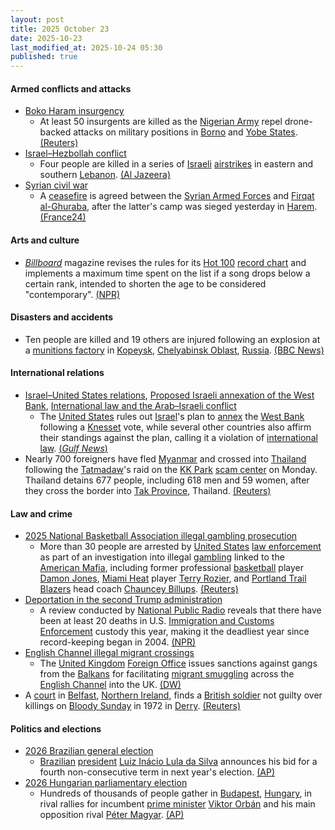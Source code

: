 ```yaml
---
layout: post
title: 2025 October 23
date: 2025-10-23
last_modified_at: 2025-10-24 05:30
published: true
---
```



#### Armed conflicts and attacks

* [Boko Haram insurgency](https://en.wikipedia.org/wiki/Boko_Haram_insurgency "Boko Haram insurgency")
  * At least 50 insurgents are killed as the [Nigerian Army](https://en.wikipedia.org/wiki/Nigerian_Army "Nigerian Army") repel drone-backed attacks on military positions in [Borno](https://en.wikipedia.org/wiki/Borno_State "Borno State") and [Yobe States](https://en.wikipedia.org/wiki/Yobe_State "Yobe State"). [(Reuters)](https://www.reuters.com/world/africa/nigerian-army-repels-drone-backed-insurgent-attacks-2025-10-23/)
* [Israel–Hezbollah conflict](https://en.wikipedia.org/wiki/Israel%E2%80%93Hezbollah_conflict_%282023%E2%80%93present%29 "Israel–Hezbollah conflict (2023–present)")
  * Four people are killed in a series of [Israeli](https://en.wikipedia.org/wiki/Israel "Israel") [airstrikes](https://en.wikipedia.org/wiki/Airstrike "Airstrike") in eastern and southern [Lebanon](https://en.wikipedia.org/wiki/Lebanon "Lebanon"). [(Al Jazeera)](https://www.aljazeera.com/news/2025/10/23/israeli-strikes-kill-four-in-new-lebanon-ceasefire-breach)
* [Syrian civil war](https://en.wikipedia.org/wiki/Syrian_civil_war "Syrian civil war")
  * A [ceasefire](https://en.wikipedia.org/wiki/Ceasefire "Ceasefire") is agreed between the [Syrian Armed Forces](https://en.wikipedia.org/wiki/Syrian_Armed_Forces "Syrian Armed Forces") and [Firqat al-Ghuraba](https://en.wikipedia.org/wiki/Firqat_al-Ghuraba "Firqat al-Ghuraba"), after the latter's camp was sieged yesterday in [Harem](https://en.wikipedia.org/wiki/Harem%2C_Syria "Harem, Syria"). [(France24)](https://www.france24.com/en/middle-east/20251023-syrian-forces-negotiate-truce-french-led-jihadist-group-holed-up-camp)

#### Arts and culture

* *[Billboard](https://en.wikipedia.org/wiki/Billboard_%28magazine%29 "Billboard (magazine)")* magazine revises the rules for its [Hot 100](https://en.wikipedia.org/wiki/Billboard_Hot_100 "Billboard Hot 100") [record chart](https://en.wikipedia.org/wiki/Record_chart "Record chart") and implements a maximum time spent on the list if a song drops below a certain rank, intended to shorten the age to be considered "contemporary". [(NPR)](https://www.npr.org/2025/10/22/g-s1-94489/billboard-hot-100-chart-changes-songs)

#### Disasters and accidents

* Ten people are killed and 19 others are injured following an explosion at a [munitions factory](https://en.wikipedia.org/wiki/Munitions_factory "Munitions factory") in [Kopeysk](https://en.wikipedia.org/wiki/Kopeysk "Kopeysk"), [Chelyabinsk Oblast](https://en.wikipedia.org/wiki/Chelyabinsk_Oblast "Chelyabinsk Oblast"), [Russia](https://en.wikipedia.org/wiki/Russia "Russia"). [(BBC News)](https://www.bbc.co.uk/news/articles/ckgzx82p1x5o)

#### International relations

* [Israel–United States relations](https://en.wikipedia.org/wiki/Israel%E2%80%93United_States_relations "Israel–United States relations"), [Proposed Israeli annexation of the West Bank](https://en.wikipedia.org/wiki/Proposed_Israeli_annexation_of_the_West_Bank "Proposed Israeli annexation of the West Bank"), [International law and the Arab–Israeli conflict](https://en.wikipedia.org/wiki/International_law_and_the_Arab%E2%80%93Israeli_conflict "International law and the Arab–Israeli conflict")
  * The [United States](https://en.wikipedia.org/wiki/United_States "United States") rules out [Israel](https://en.wikipedia.org/wiki/Israel "Israel")'s plan to [annex](https://en.wikipedia.org/wiki/Annexation "Annexation") the [West Bank](https://en.wikipedia.org/wiki/West_Bank "West Bank") following a [Knesset](https://en.wikipedia.org/wiki/Knesset "Knesset") vote, while several other countries also affirm their standings against the plan, calling it a violation of [international law](https://en.wikipedia.org/wiki/International_law "International law"). [(*Gulf News*)](https://gulfnews.com/world/mena/trump-warns-israel-would-lose-all-us-support-if-it-annexes-west-bank-1.500318797)
* Nearly 700 foreigners have fled [Myanmar](https://en.wikipedia.org/wiki/Myanmar "Myanmar") and crossed into [Thailand](https://en.wikipedia.org/wiki/Thailand "Thailand") following the [Tatmadaw](https://en.wikipedia.org/wiki/Tatmadaw "Tatmadaw")'s raid on the [KK Park](https://en.wikipedia.org/wiki/KK_Park "KK Park") [scam center](https://en.wikipedia.org/wiki/Scam_center "Scam center") on Monday. Thailand detains 677 people, including 618 men and 59 women, after they cross the border into [Tak Province](https://en.wikipedia.org/wiki/Tak_Province "Tak Province"), Thailand. [(Reuters)](https://www.reuters.com/world/china/nearly-700-people-flee-thailand-after-myanmar-scam-centre-raid-2025-10-23/)

#### Law and crime

* [2025 National Basketball Association illegal gambling prosecution](https://en.wikipedia.org/wiki/2025_National_Basketball_Association_illegal_gambling_prosecution "2025 National Basketball Association illegal gambling prosecution")
  * More than 30 people are arrested by [United States](https://en.wikipedia.org/wiki/United_States "United States") [law enforcement](https://en.wikipedia.org/wiki/Law_enforcement_in_the_United_States "Law enforcement in the United States") as part of an investigation into illegal [gambling](https://en.wikipedia.org/wiki/Gambling_in_the_United_States "Gambling in the United States") linked to the [American Mafia](https://en.wikipedia.org/wiki/American_Mafia "American Mafia"), including former professional [basketball](https://en.wikipedia.org/wiki/Basketball "Basketball") player [Damon Jones](https://en.wikipedia.org/wiki/Damon_Jones "Damon Jones"), [Miami Heat](https://en.wikipedia.org/wiki/Miami_Heat "Miami Heat") player [Terry Rozier](https://en.wikipedia.org/wiki/Terry_Rozier "Terry Rozier"), and [Portland Trail Blazers](https://en.wikipedia.org/wiki/Portland_Trail_Blazers "Portland Trail Blazers") head coach [Chauncey Billups](https://en.wikipedia.org/wiki/Chauncey_Billups "Chauncey Billups"). [(Reuters)](https://www.reuters.com/sports/nbas-terry-rozier-chauncey-billups-arrested-sports-bet-probe-ap-reports-2025-10-23/)
* [Deportation in the second Trump administration](https://en.wikipedia.org/wiki/Deportation_in_the_second_Trump_administration "Deportation in the second Trump administration")
  * A review conducted by [National Public Radio](https://en.wikipedia.org/wiki/National_Public_Radio "National Public Radio") reveals that there have been at least 20 deaths in U.S. [Immigration and Customs Enforcement](https://en.wikipedia.org/wiki/Immigration_and_Customs_Enforcement "Immigration and Customs Enforcement") custody this year, making it the deadliest year since record-keeping began in 2004. [(NPR)](https://www.npr.org/2025/10/23/nx-s1-5538090/ice-detention-custody-immigration-arrest-enforcement-dhs-trump)
* [English Channel illegal migrant crossings](https://en.wikipedia.org/wiki/English_Channel_illegal_migrant_crossings_%282018%E2%80%93present%29 "English Channel illegal migrant crossings (2018–present)")
  * The [United Kingdom](https://en.wikipedia.org/wiki/United_Kingdom "United Kingdom") [Foreign Office](https://en.wikipedia.org/wiki/Foreign%2C_Commonwealth_and_Development_Office "Foreign, Commonwealth and Development Office") issues sanctions against gangs from the [Balkans](https://en.wikipedia.org/wiki/Balkans "Balkans") for facilitating [migrant smuggling](https://en.wikipedia.org/wiki/Migrant_smuggling "Migrant smuggling") across the [English Channel](https://en.wikipedia.org/wiki/English_Channel "English Channel") into the UK. [(DW)](https://www.dw.com/en/uk-sanctions-balkans-based-migrant-smugglers/a-74464777)
* A [court](https://en.wikipedia.org/wiki/Courts_of_Northern_Ireland "Courts of Northern Ireland") in [Belfast](https://en.wikipedia.org/wiki/Belfast "Belfast"), [Northern Ireland](https://en.wikipedia.org/wiki/Northern_Ireland "Northern Ireland"), finds a [British soldier](https://en.wikipedia.org/wiki/British_Army "British Army") not guilty over killings on [Bloody Sunday](https://en.wikipedia.org/wiki/Bloody_Sunday_%281972%29 "Bloody Sunday (1972)") in 1972 in [Derry](https://en.wikipedia.org/wiki/Derry "Derry"). [(Reuters)](https://www.reuters.com/world/uk/northern-ireland-court-finds-british-soldier-not-guilty-bloody-sunday-killings-2025-10-23/)

#### Politics and elections

* [2026 Brazilian general election](https://en.wikipedia.org/wiki/2026_Brazilian_general_election "2026 Brazilian general election")
  * [Brazilian](https://en.wikipedia.org/wiki/Brazil "Brazil") [president](https://en.wikipedia.org/wiki/President_of_Brazil "President of Brazil") [Luiz Inácio Lula da Silva](https://en.wikipedia.org/wiki/Luiz_In%C3%A1cio_Lula_da_Silva "Luiz Inácio Lula da Silva") announces his bid for a fourth non-consecutive term in next year's election. [(AP)](https://apnews.com/article/brazil-president-lula-reelection-54727dd43c9709ae8be01dd9dc072fe5)
* [2026 Hungarian parliamentary election](https://en.wikipedia.org/wiki/2026_Hungarian_parliamentary_election "2026 Hungarian parliamentary election")
  * Hundreds of thousands of people gather in [Budapest](https://en.wikipedia.org/wiki/Budapest "Budapest"), [Hungary](https://en.wikipedia.org/wiki/Hungary "Hungary"), in rival rallies for incumbent [prime minister](https://en.wikipedia.org/wiki/Prime_Minister_of_Hungary "Prime Minister of Hungary") [Viktor Orbán](https://en.wikipedia.org/wiki/Viktor_Orb%C3%A1n "Viktor Orbán") and his main opposition rival [Péter Magyar](https://en.wikipedia.org/wiki/P%C3%A9ter_Magyar "Péter Magyar"). [(AP)](https://apnews.com/article/hungary-orban-magyar-rallies-4b1eeb4211506ad595ab104419645e34)
